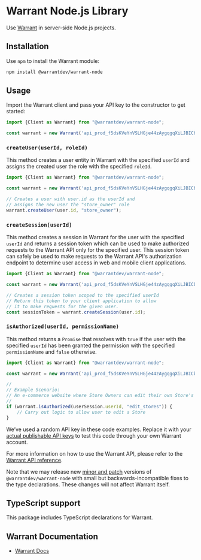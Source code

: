 # Warrant Node.js Library

Use [Warrant](https://warrant.dev/) in server-side Node.js projects.

## Installation

Use `npm` to install the Warrant module:

```sh
npm install @warrantdev/warrant-node
```

## Usage
Import the Warrant client and pass your API key to the constructor to get started:
```js
import {Client as Warrant} from "@warrantdev/warrant-node";

const warrant = new Warrant('api_prod_f5dsKVeYnVSLHGje44zAygqgqXiLJBICbFzCiAg1E=');
```

### `createUser(userId, roleId)`
This method creates a user entity in Warrant with the specified `userId` and assigns the created user the role with the specified `roleId`.

```js
import {Client as Warrant} from "@warrantdev/warrant-node";

const warrant = new Warrant('api_prod_f5dsKVeYnVSLHGje44zAygqgqXiLJBICbFzCiAg1E=');

// Creates a user with user.id as the userId and
// assigns the new user the "store_owner" role
warrant.createUser(user.id, "store_owner");
```

### `createSession(userId)`
This method creates a session in Warrant for the user with the specified `userId` and returns a session token which can be used to make authorized requests to the Warrant API only for the specified user. This session token can safely be used to make requests to the Warrant API's authorization endpoint to determine user access in web and mobile client applications.

```js
import {Client as Warrant} from "@warrantdev/warrant-node";

const warrant = new Warrant('api_prod_f5dsKVeYnVSLHGje44zAygqgqXiLJBICbFzCiAg1E=');

// Creates a session token scoped to the specified userId
// Return this token to your client application to allow
// it to make requests for the given user.
const sessionToken = warrant.createSession(user.id);
```

### `isAuthorized(userId, permissionName)`

This method returns a `Promise` that resolves with `true` if the user with the specified `userId` has been granted the permission with the specified `permissionName` and `false` otherwise.

```js
import {Client as Warrant} from "@warrantdev/warrant-node";

const warrant = new Warrant('api_prod_f5dsKVeYnVSLHGje44zAygqgqXiLJBICbFzCiAg1E=');

//
// Example Scenario:
// An e-commerce website where Store Owners can edit their own Store's info
//
if (warrant.isAuthorized(userSession.userId, "edit_stores")) {
    // Carry out logic to allow user to edit a Store
}
```

We’ve used a random API key in these code examples. Replace it with your
[actual publishable API keys](https://app.warrant.dev) to
test this code through your own Warrant account.

For more information on how to use the Warrant API, please refer to the
[Warrant API reference](https://docs.warrant.dev).

Note that we may release new [minor and patch](https://semver.org/) versions of
`@warrantdev/warrant-node` with small but backwards-incompatible fixes to the type
declarations. These changes will not affect Warrant itself.

## TypeScript support

This package includes TypeScript declarations for Warrant.

## Warrant Documentation

- [Warrant Docs](https://docs.warrant.dev/)
